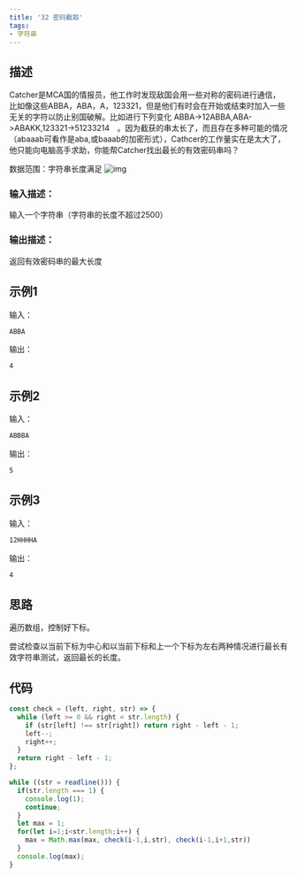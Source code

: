 ```yaml
---
title: '32 密码截取'
tags:
- 字符串
---
```


## 描述

Catcher是MCA国的情报员，他工作时发现敌国会用一些对称的密码进行通信，比如像这些ABBA，ABA，A，123321，但是他们有时会在开始或结束时加入一些无关的字符以防止别国破解。比如进行下列变化 ABBA->12ABBA,ABA->ABAKK,123321->51233214　。因为截获的串太长了，而且存在多种可能的情况（abaaab可看作是aba,或baaab的加密形式），Cathcer的工作量实在是太大了，他只能向电脑高手求助，你能帮Catcher找出最长的有效密码串吗？

数据范围：字符串长度满足 ![img](https://www.nowcoder.com/equation?tex=1%20%5Cle%20n%20%5Cle%202500%20%5C)

### 输入描述：

输入一个字符串（字符串的长度不超过2500）

### 输出描述：

返回有效密码串的最大长度

## 示例1

输入：

```bash
ABBA
```



输出：

```bash
4
```



## 示例2

输入：

```bash
ABBBA
```



输出：

```bash
5
```



## 示例3

输入：

```bash
12HHHHA
```



输出：

```bash
4
```

## 思路

遍历数组，控制好下标。

尝试检查以当前下标为中心和以当前下标和上一个下标为左右两种情况进行最长有效字符串测试，返回最长的长度。

## 代码

```js
const check = (left, right, str) => {
  while (left >= 0 && right < str.length) {
    if (str[left] !== str[right]) return right - left - 1;
    left--;
    right++;
  }
  return right - left - 1;
};

while ((str = readline())) {
  if(str.length === 1) {
    console.log(1);
    continue;
  }
  let max = 1;
  for(let i=1;i<str.length;i++) {
    max = Math.max(max, check(i-1,i,str), check(i-1,i+1,str))
  }
  console.log(max);
}
```



